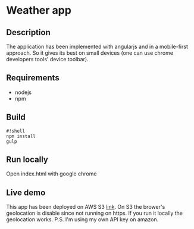 # Weather app #
## Description ##
The application has been implemented with angularjs and in a mobile-first approach. So it gives its best on small devices (one can use chrome developers tools' device toolbar).
## Requirements ##
* nodejs
* npm
## Build ##

```
#!shell
npm install 
gulp

```
## Run locally ##
Open index.html with google chrome
## Live demo ##
This app has been deployed on AWS S3 [link](http://my-weather-app.s3-website.eu-central-1.amazonaws.com/).
On S3 the brower's geolocation is disable since not running on https. If you run it locally the geolocation works.
P.S. I'm using my own API key on amazon.
